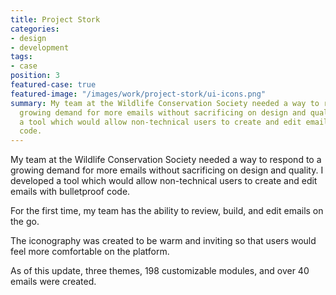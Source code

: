 ```yaml
---
title: Project Stork
categories:
- design
- development
tags:
- case
position: 3
featured-case: true
featured-image: "/images/work/project-stork/ui-icons.png"
summary: My team at the Wildlife Conservation Society needed a way to respond to a
  growing demand for more emails without sacrificing on design and quality. I developed
  a tool which would allow non-technical users to create and edit emails with bulletproof
  code.
---
```


My team at the Wildlife Conservation Society needed a way to respond to a growing demand for more emails without sacrificing on design and quality. I developed a tool which would allow non-technical users to create and edit emails with bulletproof code. 

For the first time, my team has the ability to review, build, and edit emails on the go.

The iconography was created to be warm and inviting so that users would feel more comfortable on the platform.

As of this update, three themes, 198 customizable modules, and over 40 emails were created.